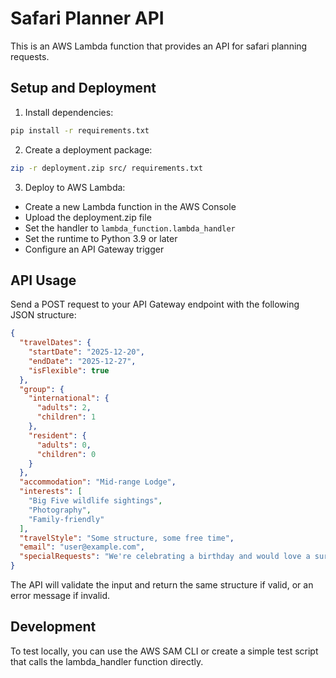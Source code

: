 # Safari Planner API

This is an AWS Lambda function that provides an API for safari planning requests.

## Setup and Deployment

1. Install dependencies:
```bash
pip install -r requirements.txt
```

2. Create a deployment package:
```bash
zip -r deployment.zip src/ requirements.txt
```

3. Deploy to AWS Lambda:
- Create a new Lambda function in the AWS Console
- Upload the deployment.zip file
- Set the handler to `lambda_function.lambda_handler`
- Set the runtime to Python 3.9 or later
- Configure an API Gateway trigger

## API Usage

Send a POST request to your API Gateway endpoint with the following JSON structure:

```json
{
  "travelDates": {
    "startDate": "2025-12-20",
    "endDate": "2025-12-27",
    "isFlexible": true
  },
  "group": {
    "international": {
      "adults": 2,
      "children": 1
    },
    "resident": {
      "adults": 0,
      "children": 0
    }
  },
  "accommodation": "Mid-range Lodge",
  "interests": [
    "Big Five wildlife sightings",
    "Photography",
    "Family-friendly"
  ],
  "travelStyle": "Some structure, some free time",
  "email": "user@example.com",
  "specialRequests": "We're celebrating a birthday and would love a surprise cake in the bush!"
}
```

The API will validate the input and return the same structure if valid, or an error message if invalid.

## Development

To test locally, you can use the AWS SAM CLI or create a simple test script that calls the lambda_handler function directly. 